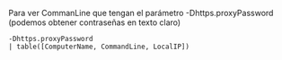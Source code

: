 Para ver CommanLine que tengan el parámetro -Dhttps.proxyPassword (podemos obtener contraseñas en texto claro)

```
-Dhttps.proxyPassword
| table([ComputerName, CommandLine, LocalIP])
```